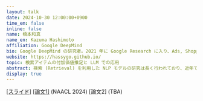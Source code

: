 ```yaml
---
layout: talk
date: 2024-10-30 12:00:00+0900
time_em: false
inline: false
name: 橋本和真
name_en: Kazuma Hashimoto
affiliation: Google DeepMind
bio: Google DeepMind の研究者。2021 年に Google Research に入り、Ads, Shopping に関わる Retrieval ベースのモデルの研究 (Metric-driven なクエリ解析、アイテムの価値推定、ICL) をした後、Gemini プッシュの波により最近 DeepMind に異動。現在はこれまでの自身の研究を Gemini に学習・評価の観点から還元する研究に従事。それ以前は 2018 年に東京大学・工学系研究科・鶴岡研究室にて博士号取得した後、Salesforce (AI) Research に所属。
website: https://hassygo.github.io/
topic: 検索アイテムの付加価値推定と LLM での応用
abstract: 検索 (Retrieval) を利用した NLP モデルの研究は長く行われており、近年では LLM と共に RAG や ICL という形で広く関心を集めています。トーク前半では、検索アイテムの選別に関して付加価値の推定の重要性を、1) 実応用 と 2) LLM における ICL、という二つの観点から紹介します。まず共通となる考え方を話し、1) では Product に絡めた例、2) ではマルチタスク・多言語対応のチャレンジの話をします。トークの残り時間では、急速に変化している NLP 研究開発の環境において、LLM 時代の一つの勢力のコアに近づいて働き始めたことで感じていること等を話します。
display: true
---
```

[[スライド]](https://hassygo.github.io/NLP_hashimoto_2024_10_30.pdf) [[論文1]](https://aclanthology.org/2024.naacl-long.221/) (NAACL 2024) [論文2] (TBA)
